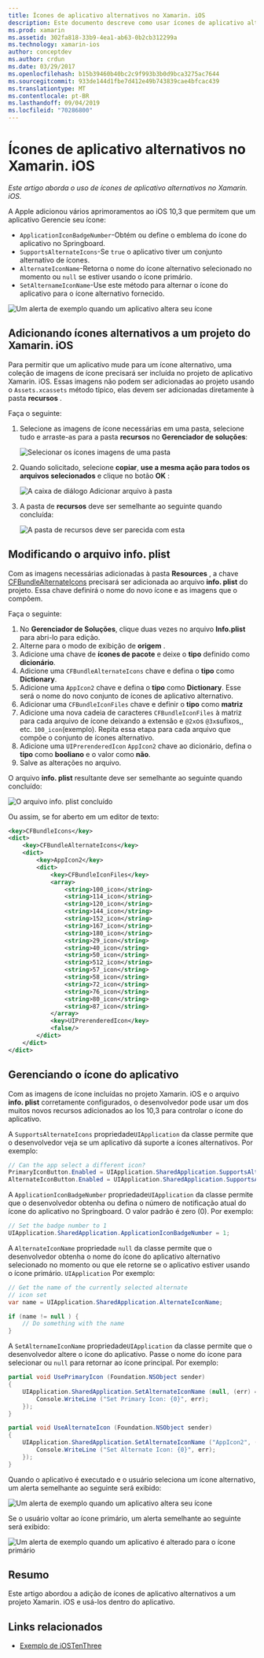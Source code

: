 ```yaml
---
title: Ícones de aplicativo alternativos no Xamarin. iOS
description: Este documento descreve como usar ícones de aplicativo alternativos no Xamarin. iOS. Ele aborda como adicionar esses ícones a um projeto Xamarin. iOS, como modificar o arquivo info. plist e como gerenciar o ícone do aplicativo programaticamente.
ms.prod: xamarin
ms.assetid: 302fa818-33b9-4ea1-ab63-0b2cb312299a
ms.technology: xamarin-ios
author: conceptdev
ms.author: crdun
ms.date: 03/29/2017
ms.openlocfilehash: b15b39460b40bc2c9f993b3b0d9bca3275ac7644
ms.sourcegitcommit: 933de144d1fbe7d412e49b743839cae4bfcac439
ms.translationtype: MT
ms.contentlocale: pt-BR
ms.lasthandoff: 09/04/2019
ms.locfileid: "70286800"
---
```

# <a name="alternate-app-icons-in-xamarinios"></a>Ícones de aplicativo alternativos no Xamarin. iOS

_Este artigo aborda o uso de ícones de aplicativo alternativos no Xamarin. iOS._

A Apple adicionou vários aprimoramentos ao iOS 10,3 que permitem que um aplicativo Gerencie seu ícone:

- `ApplicationIconBadgeNumber`-Obtém ou define o emblema do ícone do aplicativo no Springboard.
- `SupportsAlternateIcons`-Se `true` o aplicativo tiver um conjunto alternativo de ícones.
- `AlternateIconName`-Retorna o nome do ícone alternativo selecionado no momento ou `null` se estiver usando o ícone primário.
- `SetAlternameIconName`-Use este método para alternar o ícone do aplicativo para o ícone alternativo fornecido.

![](alternate-app-icons-images/icons04.png "Um alerta de exemplo quando um aplicativo altera seu ícone")

<a name="Adding-Alternate-Icons" />

## <a name="adding-alternate-icons-to-a-xamarinios-project"></a>Adicionando ícones alternativos a um projeto do Xamarin. iOS

Para permitir que um aplicativo mude para um ícone alternativo, uma coleção de imagens de ícone precisará ser incluída no projeto de aplicativo Xamarin. iOS. Essas imagens não podem ser adicionadas ao projeto usando o `Assets.xcassets` método típico, elas devem ser adicionadas diretamente à pasta **recursos** .

Faça o seguinte:

1. Selecione as imagens de ícone necessárias em uma pasta, selecione tudo e arraste-as para a pasta **recursos** no **Gerenciador de soluções**:

    ![](alternate-app-icons-images/icons00.png "Selecionar os ícones imagens de uma pasta")

2. Quando solicitado, selecione **copiar**, **use a mesma ação para todos os arquivos selecionados** e clique no botão **OK** :

    ![](alternate-app-icons-images/icons02.png "A caixa de diálogo Adicionar arquivo à pasta")

3. A pasta de **recursos** deve ser semelhante ao seguinte quando concluída:

    ![](alternate-app-icons-images/icons01.png "A pasta de recursos deve ser parecida com esta")

<a name="Modifying-the-Info.plist-File" />

## <a name="modifying-the-infoplist-file"></a>Modificando o arquivo info. plist

Com as imagens necessárias adicionadas à pasta **Resources** , a chave [CFBundleAlternateIcons](https://developer.apple.com/library/content/documentation/General/Reference/InfoPlistKeyReference/Articles/CoreFoundationKeys.html#//apple_ref/doc/uid/TP40009249-SW13) precisará ser adicionada ao arquivo **info. plist** do projeto. Essa chave definirá o nome do novo ícone e as imagens que o compõem.

Faça o seguinte:

1. No **Gerenciador de Soluções**, clique duas vezes no arquivo **Info.plist** para abri-lo para edição.
2. Alterne para o modo de exibição de **origem** .
3. Adicione uma chave de **ícones de pacote** e deixe o **tipo** definido como **dicionário**.
4. Adicione uma `CFBundleAlternateIcons` chave e defina o **tipo** como **Dictionary**.
5. Adicione uma `AppIcon2` chave e defina o **tipo** como **Dictionary**. Esse será o nome do novo conjunto de ícones de aplicativo alternativo.
6. Adicionar uma `CFBundleIconFiles` chave e definir o **tipo** como **matriz**
7. Adicione uma nova cadeia de caracteres `CFBundleIconFiles` à matriz para cada arquivo de ícone deixando a extensão e `@2x`os `@3x`sufixos,, etc. `100_icon`(exemplo). Repita essa etapa para cada arquivo que compõe o conjunto de ícones alternativo.
8. Adicione uma `UIPrerenderedIcon` `AppIcon2` chave ao dicionário, defina o **tipo** como **booliano** e o valor como **não**.
9. Salve as alterações no arquivo.

O arquivo **info. plist** resultante deve ser semelhante ao seguinte quando concluído:

![](alternate-app-icons-images/icons03.png "O arquivo info. plist concluído")

Ou assim, se for aberto em um editor de texto:

```xml
<key>CFBundleIcons</key>
<dict>
    <key>CFBundleAlternateIcons</key>
    <dict>
        <key>AppIcon2</key>
        <dict>
            <key>CFBundleIconFiles</key>
            <array>
                <string>100_icon</string>
                <string>114_icon</string>
                <string>120_icon</string>
                <string>144_icon</string>
                <string>152_icon</string>
                <string>167_icon</string>
                <string>180_icon</string>
                <string>29_icon</string>
                <string>40_icon</string>
                <string>50_icon</string>
                <string>512_icon</string>
                <string>57_icon</string>
                <string>58_icon</string>
                <string>72_icon</string>
                <string>76_icon</string>
                <string>80_icon</string>
                <string>87_icon</string>
            </array>
            <key>UIPrerenderedIcon</key>
            <false/>
        </dict>
    </dict>
</dict>
```

<a name="Managing-the-Apps-Icon" />

## <a name="managing-the-apps-icon"></a>Gerenciando o ícone do aplicativo 

Com as imagens de ícone incluídas no projeto Xamarin. iOS e o arquivo **info. plist** corretamente configurados, o desenvolvedor pode usar um dos muitos novos recursos adicionados ao Ios 10,3 para controlar o ícone do aplicativo.

A `SupportsAlternateIcons` propriedade`UIApplication` da classe permite que o desenvolvedor veja se um aplicativo dá suporte a ícones alternativos. Por exemplo:

```csharp
// Can the app select a different icon?
PrimaryIconButton.Enabled = UIApplication.SharedApplication.SupportsAlternateIcons;
AlternateIconButton.Enabled = UIApplication.SharedApplication.SupportsAlternateIcons;
```

A `ApplicationIconBadgeNumber` propriedade`UIApplication` da classe permite que o desenvolvedor obtenha ou defina o número de notificação atual do ícone do aplicativo no Springboard. O valor padrão é zero (0). Por exemplo:

```csharp
// Set the badge number to 1
UIApplication.SharedApplication.ApplicationIconBadgeNumber = 1;
```

A `AlternateIconName` propriedade `null` da classe permite que o desenvolvedor obtenha o nome do ícone do aplicativo alternativo selecionado no momento ou que ele retorne se o aplicativo estiver usando o ícone primário. `UIApplication` Por exemplo:

```csharp
// Get the name of the currently selected alternate
// icon set
var name = UIApplication.SharedApplication.AlternateIconName;

if (name != null ) {
    // Do something with the name
}
```

A `SetAlternameIconName` propriedade`UIApplication` da classe permite que o desenvolvedor altere o ícone do aplicativo. Passe o nome do ícone para selecionar ou `null` para retornar ao ícone principal. Por exemplo:

```csharp
partial void UsePrimaryIcon (Foundation.NSObject sender)
{
    UIApplication.SharedApplication.SetAlternateIconName (null, (err) => {
        Console.WriteLine ("Set Primary Icon: {0}", err);
    });
}

partial void UseAlternateIcon (Foundation.NSObject sender)
{
    UIApplication.SharedApplication.SetAlternateIconName ("AppIcon2", (err) => {
        Console.WriteLine ("Set Alternate Icon: {0}", err);
    });
}
```

Quando o aplicativo é executado e o usuário seleciona um ícone alternativo, um alerta semelhante ao seguinte será exibido:

![](alternate-app-icons-images/icons04.png "Um alerta de exemplo quando um aplicativo altera seu ícone")

Se o usuário voltar ao ícone primário, um alerta semelhante ao seguinte será exibido:

![](alternate-app-icons-images/icons05.png "Um alerta de exemplo quando um aplicativo é alterado para o ícone primário")

<a name="Summary" />

## <a name="summary"></a>Resumo

Este artigo abordou a adição de ícones de aplicativo alternativos a um projeto Xamarin. iOS e usá-los dentro do aplicativo.



## <a name="related-links"></a>Links relacionados

- [Exemplo de iOSTenThree](https://docs.microsoft.com/samples/xamarin/ios-samples/ios10-iostenthree/)
